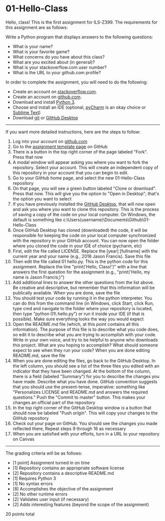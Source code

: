# 01-Hello-Class

Hello, class! This is the first assignment for ILS-Z399. The requirements for this assignment are as follows:

Write a Python program that displays answers to the following questions:

* What is your name?
* What is your favorite game?
* What concerns do you have about this class?
* What are you excited about (in general)?
* What is your stackoverflow.com user number?
* What is the URL to your github.com profile?

In order to complete the assignment, you will need to do the following:

* Create an account on [stackoverflow.com](https://stackoverflow.com).
* Create an account on [github.com](https://github.com).
* Download and install [Python 3](https://www.python.org/downloads/).
* Choose and install an IDE (optional, [pyCharm](https://www.jetbrains.com/pycharm/) is an okay choice or [Sublime Text](http://www.sublimetext.com/))
* Download [git](https://git-scm.com/downloads) or [GitHub Desktop](https://desktop.github.com/)

---

If you want more detailed instructions, here are the steps to follow:

1. Log into your account on [github.com](github.com)
2. Go to the [assignment template page](https://github.com/ILS-Z399/01-Hello-Class) on GitHub
3. There is a button in the top right corner of the page labeled "Fork". Press that now
4. A modal window will appear asking you where you want to fork the repository. Select your account. This will create an independent copy of this repository in your account that you can begin to edit.
5. Go to your GitHub home page, and select the new 01-Hello-Class repository
6. On that page, you will see a green button labeled "Clone or download". Press that now. This will give you the option to "Open in Desktop"; that's the option you want to select
7. If you have previously installed the [GitHub Desktop](https://desktop.github.com/), that will now open and ask you where you want to clone this repository. This is the process of saving a copy of the code on your local computer. On Windows, the default is something like c:\Users\(username)\Documents\Github\01-Hello-Class
8. Once GitHub Desktop has cloned (downloaded) the code, it will be responsible for keeping the code on your local computer synchronized with the repository in your GitHub account. You can now open the folder where you cloned the code in your IDE of choice (pycharm, etc)
9. First, edit the file called LICENSE. Replace the [year] [fullname] with the current year and your name (e.g., 2018 Jason Francis). Save this file
10. Then edit the file called 01 hello.py. This is the python code for this assignment. Replace the line "print('Hello, Class!')" with a line that answers the first question for the assignment (e.g., "print('Hello, my name is Jason Francis;)")
11. Add additional lines to answer the other questions from the list above. Be creative and descriptive, but remember that this information will be publically available. When you are done, save the file
12. You should test your code by running it in the python interpreter. You can do this from the command line (in Windows, click Start, click Run, type cmd and navigate to the folder where your repository is located, then type "python 01\ hello.py") or run it inside your IDE (if that is possible). Make sure everything looks the way you would expect
13. Open the README.md file (which, at this point contains all this information). The purpose of this file is to describe what you code does, so edit it to describe what you are trying to accomplish with your code. Write in your own voice, and try to be helpful to anyone who downloads this project. What are you hoping to accomplish? What should someone expect to see when they run your code? When you are done editing README.md, save the file
14. When you are done editing the files, go back to the GitHub Desktop. In the left column, you should see a list of the three files you edited with an indicator that they have been changed. At the bottom of the column, there is a field (labeled "Summary") for you to describe the changes you have made. Describe what you have done. GitHub convention suggests that you should use the present-tense, imperative: something like "Personalizes LICENSE and README.md and answers the required questions." Push the "Commit to master" button. This makes your changes an official part of the repository
15. In the top right corner of the GitHub Desktop window is a button that should now be labeled "Push origin". This will copy your changes to the GitHub repository
16. Check out your page on GitHub. You should see the changes you made reflected there, Repeat steps 9 through 16 as necessary
17. When you are satisfied with your efforts, turn in a URL to your repository on Canvas

---

The grading criteria will be as follows:

* [1 point] Assignment turned in on time
* [1] Repository contains an appropriate software license
* [2] Repository contains a descriptive README.md
* [1] Requires Python 3
* [1] No syntax errors
* [8] Accomplishes the objective of the assignment
* [2] No other runtime errors
* [2] Validates user input (if necessary)
* [2] Adds interesting features (beyond the scope of the assignment)

20 points total